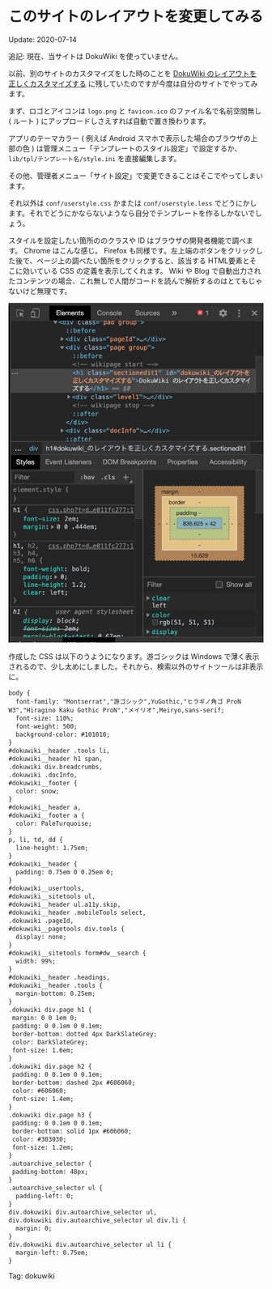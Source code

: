 # このサイトのレイアウトを変更してみる

Update: 2020-07-14

追記: 現在、当サイトは DokuWiki を使っていません。

以前、別のサイトのカスタマイズをした時のことを [DokuWiki のレイアウトを正しくカスタマイズする](dokuwikiuserstyle.html) に残していたのですが今度は自分のサイトでやってみます。

まず、ロゴとアイコンは ``logo.png`` と ``favicon.ico`` のファイル名で名前空間無し ( ルート ) にアップロードしさえすれば自動で置き換わります。

アプリのテーマカラー ( 例えば Android スマホで表示した場合のブラウザの上部の色 ) は管理メニュー「テンプレートのスタイル設定」で設定するか、 ``lib/tpl/テンプレート名/style.ini`` を直接編集します。

その他、管理者メニュー「サイト設定」で変更できることはそこでやってしまいます。

それ以外は ``conf/userstyle.css`` かまたは ``conf/userstyle.less`` でどうにかします。それでどうにかならないようなら自分でテンプレートを作るしかないでしょう。

スタイルを設定したい箇所ののクラスや ID はブラウザの開発者機能で調べます。 Chrome はこんな感じ。 Firefox も同様です。左上端のボタンをクリックした後で、ページ上の調べたい箇所をクリックすると、該当する HTML要素とそこに効いている CSS の定義を表示してくれます。 Wiki や Blog で自動出力されたコンテンツの場合、これ無しで人間がコードを読んで解析するのはとてもじゃないけど無理です。

![](chrome-dev-tool-202007.ping.png)

作成した CSS は以下のうようになります。游ゴシックは Windows で薄く表示されるので、少し太めにしました。それから、検索以外のサイトツールは非表示に。

```
body {
  font-family: "Montserrat","游ゴシック",YuGothic,"ヒラギノ角ゴ ProN W3","Hiragino Kaku Gothic ProN","メイリオ",Meiryo,sans-serif;
  font-size: 110%;
  font-weight: 500;
  background-color: #101010;
}
#dokuwiki__header .tools li,
#dokuwiki__header h1 span,
.dokuwiki div.breadcrumbs,
.dokuwiki .docInfo,
#dokuwiki__footer {
  color: snow;
}
#dokuwiki__header a,
#dokuwiki__footer a {
  color: PaleTurquoise;
}
p, li, td, dd {
  line-height: 1.75em;
}
#dokuwiki__header {
  padding: 0.75em 0 0.25em 0;
}
#dokuwiki__usertools,
#dokuwiki__sitetools ul,
#dokuwiki__header ul.a11y.skip,
#dokuwiki__header .mobileTools select,
.dokuwiki .pageId,
#dokuwiki__pagetools div.tools {
  display: none;
}
#dokuwiki__sitetools form#dw__search {
  width: 99%;
}
#dokuwiki__header .headings,
#dokuwiki__header .tools {
  margin-bottom: 0.25em;
}
.dokuwiki div.page h1 {
 margin: 0 0 1em 0;
 padding: 0 0.1em 0 0.1em;
 border-bottom: dotted 4px DarkSlateGrey;
 color: DarkSlateGrey;
 font-size: 1.6em;
}
.dokuwiki div.page h2 {
 padding: 0 0.1em 0 0.1em;
 border-bottom: dashed 2px #606060;
 color: #606060;
 font-size: 1.4em;
}
.dokuwiki div.page h3 {
 padding: 0 0.1em 0 0.1em;
 border-bottom: solid 1px #606060;
 color: #303030;
 font-size: 1.2em;
}
.autoarchive_selector {
 padding-bottom: 48px;
}
.autoarchive_selector ul {
  padding-left: 0;
}
div.dokuwiki div.autoarchive_selector ul,
div.dokuwiki div.autoarchive_selector ul div.li {
  margin: 0;
}
div.dokuwiki div.autoarchive_selector ul li {
  margin-left: 0.75em;
}
```


Tag: dokuwiki




